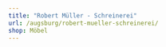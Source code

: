 ```yaml
---
title: "Robert Müller - Schreinerei"
url: /augsburg/robert-mueller-schreinerei/
shop: Möbel
---
```

